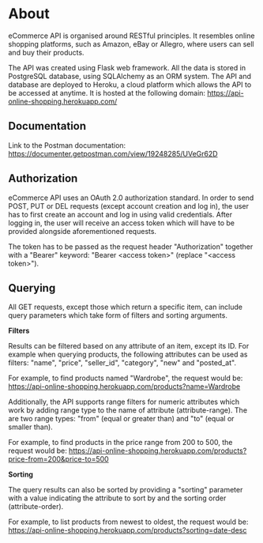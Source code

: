 About
===

eCommerce API is organised around RESTful principles. It resembles online shopping platforms, such as Amazon, eBay or Allegro, where users can sell and buy their products.

The API was created using Flask web framework. All the data is stored in PostgreSQL database, using SQLAlchemy as an ORM system. The API and database are deployed to Heroku, a cloud platform which allows the API to be accessed at anytime. It is hosted at the following domain: https://api-online-shopping.herokuapp.com/


## Documentation

Link to the Postman documentation: https://documenter.getpostman.com/view/19248285/UVeGr62D


## Authorization

eCommerce API uses an OAuth 2.0 authorization standard. In order to send POST, PUT or DEL requests (except account creation and log in), the user has to first create an account and log in using valid credentials. After logging in, the user will receive an access token which will have to be provided alongside aforementioned requests.

The token has to be passed as the request header "Authorization" together with a "Bearer" keyword: "Bearer <access token<blabla>>" (replace "<access token<blabla>>").


## Querying

All GET requests, except those which return a specific item, can include query parameters which take form of filters and sorting arguments.

**Filters**

Results can be filtered based on any attribute of an item, except its ID. For example when querying products, the following attributes can be used as filters: "name", "price", "seller_id", "category", "new" and "posted_at".
 
For example, to find products named "Wardrobe", the request would be: https://api-online-shopping.herokuapp.com/products?name=Wardrobe

Additionally, the API supports range filters for numeric attributes which work by adding range type to the name of attribute (attribute-range). The are two range types: "from" (equal or greater than) and "to" (equal or smaller than).
 
For example, to find products in the price range from 200 to 500, the request would be: https://api-online-shopping.herokuapp.com/products?price-from=200&price-to=500

**Sorting**

The query results can also be sorted by providing a "sorting" parameter with a value indicating the attribute to sort by and the sorting order (attribute-order).
  
For example, to list products from newest to oldest, the request would be: https://api-online-shopping.herokuapp.com/products?sorting=date-desc
